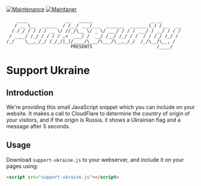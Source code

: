 [![Maintenance](https://img.shields.io/badge/Maintained%3F-yes-green.svg)](https://GitHub.com/punk-security/support-ukraine/graphs/commit-activity)
[![Maintaner](https://img.shields.io/badge/maintainer-PunkSecurity-blue)](https://www.punksecurity.co.uk)

```
    ____              __   _____                      _ __       
   / __ \__  ______  / /__/ ___/___  _______  _______(_) /___  __
  / /_/ / / / / __ \/ //_/\__ \/ _ \/ ___/ / / / ___/ / __/ / / /
 / ____/ /_/ / / / / ,<  ___/ /  __/ /__/ /_/ / /  / / /_/ /_/ / 
/_/    \__,_/_/ /_/_/|_|/____/\___/\___/\__,_/_/  /_/\__/\__, /  
                        PRESENTS                        /____/   
```                                                       
    
# Support Ukraine

## Introduction

We're providing this small JavaScript snippet which you can include on your website. It makes a call to CloudFlare to determine the country of origin of your visitors, and if the origin is Russia, it shows a Ukrainian flag and a message after 5 seconds.

## Usage

Download `support-ukraine.js` to your webserver, and include it on your pages using:

```html
<script src="support-ukraine.js"></script>
```